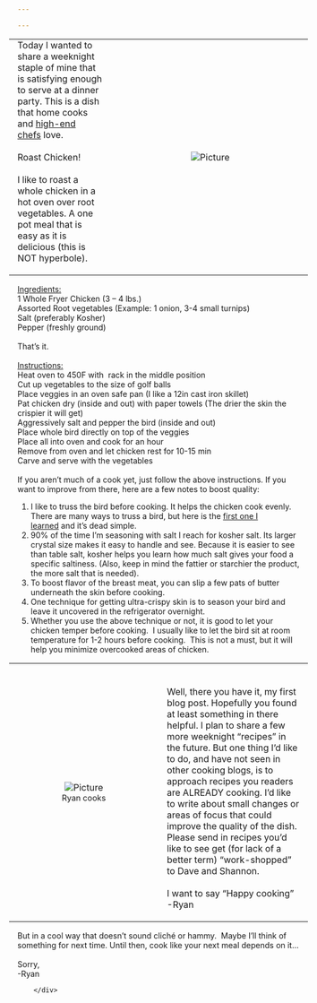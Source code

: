 ```yaml
---

---
```


<div class="blog-content">
				<div class="wsite-multicol"><div class="wsite-multicol-table-wrap" style="margin:0 -15px;"> 	<table class="wsite-multicol-table"> 		<tbody class="wsite-multicol-tbody"> 			<tr class="wsite-multicol-tr"> 				<td class="wsite-multicol-col" style="width:34.69387755102%; padding:0 15px;"> 					 						  <div class="paragraph" style="text-align:left;"><span>Today I wanted to share a weeknight staple of mine that is satisfying enough to serve at a dinner party. This is a dish that home cooks and&nbsp;</span><a href="https://www.youtube.com/watch?v=Zxm1vPwUQDY">high-end chefs</a><span>&nbsp;love.</span><br /><span>&nbsp;</span><br /><span>Roast Chicken!</span><br /><span>&nbsp;</span><br /><span>I like to roast a whole chicken in a hot oven over root vegetables. A one pot meal that is easy as it is delicious (this is NOT hyperbole).<br />&#8203;</span><br /></div>   					 				</td>				<td class="wsite-multicol-col" style="width:65.30612244898%; padding:0 15px;"> 					 						  <div><div class="wsite-image wsite-image-border-none " style="padding-top:10px;padding-bottom:10px;margin-left:0;margin-right:0;text-align:center"> <a> <img src="{{ site.url }}/images/whole-chicken.jpg" alt="Picture" style="width:auto;max-width:100%" /> </a> <div style="display:block;font-size:90%"></div> </div></div>   					 				</td>			</tr> 		</tbody> 	</table> </div></div></div>  <div class="paragraph" style="text-align:left;"><u>Ingredients:</u><br /><span>1 Whole Fryer Chicken (3 &ndash; 4 lbs.)</span><br /><span>Assorted Root vegetables (Example: 1 onion, 3-4 small turnips)</span><br /><span>Salt (preferably Kosher)</span><br /><span>Pepper (freshly ground)</span><br /><span>&nbsp;</span><br /><span>That&rsquo;s it.<br />&#8203;</span><br /></div>  <div class="paragraph" style="text-align:left;"><u>Instructions:</u><br /><span>Heat oven to 450F with &nbsp;rack in the middle position</span><br /><span>Cut up vegetables to the size of golf balls</span><br /><span>Place veggies in an oven safe pan (I like a 12in cast iron skillet)</span><br /><span>Pat chicken dry (inside and out) with paper towels (The drier the skin the crispier it will get)</span><br /><span>Aggressively salt and pepper the bird (inside and out)</span><br /><span>Place whole bird directly on top of the veggies</span><br /><span>Place all into oven and cook for an hour</span><br /><span>Remove from oven and let chicken rest for 10-15 min</span><br /><span>Carve and serve with the vegetables<br />&#8203;</span><br /></div>  <div class="paragraph" style="text-align:left;"><span>If you aren&rsquo;t much of a cook yet, just follow the above instructions. If you want to improve from there, here are a few notes to boost quality:</span><ol><li>I like to truss the bird before cooking. It helps the chicken cook evenly. There are many ways to truss a bird, but here is the&nbsp;<a href="https://www.youtube.com/watch?v=HpSPfuJQVOA">first one I learned</a>&nbsp;and it&rsquo;s dead simple.</li><li>90% of the time I&rsquo;m seasoning with salt I reach for kosher salt. Its larger crystal size makes it easy to handle and see. Because it is easier to see than table salt, kosher helps you learn how much salt gives your food a specific saltiness. (Also, keep in mind the fattier or starchier the product, the more salt that is needed).</li><li>To boost flavor of the breast meat, you can slip a few pats of butter underneath the skin before cooking.</li><li>One technique for getting ultra-crispy skin is to season your bird and leave it uncovered in the refrigerator overnight.</li><li>Whether you use the above technique or not, it is good to let your chicken temper before cooking.&nbsp; I usually like to let the bird sit at room temperature for 1-2 hours before cooking.&nbsp; This is not a must, but it will help you minimize overcooked areas of chicken.&#8203;</li></ol></div>  <div><div class="wsite-multicol"><div class="wsite-multicol-table-wrap" style="margin:0 -15px;"> 	<table class="wsite-multicol-table"> 		<tbody class="wsite-multicol-tbody"> 			<tr class="wsite-multicol-tr"> 				<td class="wsite-multicol-col" style="width:50%; padding:0 15px;"> 					 						  <div><div class="wsite-image wsite-image-border-none " style="padding-top:10px;padding-bottom:10px;margin-left:0px;margin-right:0px;text-align:center"> <a> <img src="{{ site.url }}{{ site.baseurl }}/images/ryan-apron.jpg" alt="Picture" style="width:auto;max-width:100%" /> </a> <div style="display:block;font-size:90%">Ryan cooks</div> </div></div>   					 				</td>				<td class="wsite-multicol-col" style="width:50%; padding:0 15px;"> 					 						  <div class="paragraph" style="text-align:left;"><br /><br /><span>Well, there you have it, my first blog post. Hopefully you found at least something in there helpful. I plan to share a few more weeknight &ldquo;recipes&rdquo; in the future. But one thing I&rsquo;d like to do, and have not seen in other cooking blogs, is to approach recipes you readers are ALREADY cooking. I&rsquo;d like to write about small changes or areas of focus that could improve the quality of the dish. Please send in recipes you&rsquo;d like to see get (for lack of a better term) &ldquo;work-shopped&rdquo; to Dave and Shannon.&nbsp;</span><br /><span>&nbsp;</span><br /><span>I want to say &ldquo;Happy cooking&rdquo;</span><br /><span>-Ryan</span><br /><br /></div>   					 				</td>			</tr> 		</tbody> 	</table> </div></div></div>  <div class="paragraph" style="text-align:left;"><span>&#8203;But in a cool way that doesn&rsquo;t sound clich&eacute; or hammy.&nbsp; Maybe I&rsquo;ll think of something for next time. Until then, cook like your next meal depends on it&hellip;</span><br /><span>&nbsp;</span><br /><span>Sorry,</span><br /><span>-Ryan</span>

		</div>
